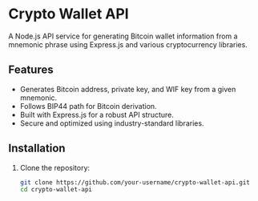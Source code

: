 # Crypto Wallet API

A Node.js API service for generating Bitcoin wallet information from a mnemonic phrase using Express.js and various cryptocurrency libraries.

## Features

- Generates Bitcoin address, private key, and WIF key from a given mnemonic.
- Follows BIP44 path for Bitcoin derivation.
- Built with Express.js for a robust API structure.
- Secure and optimized using industry-standard libraries.

## Installation

1. Clone the repository:
   ```bash
   git clone https://github.com/your-username/crypto-wallet-api.git
   cd crypto-wallet-api
